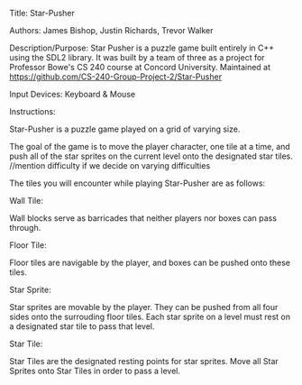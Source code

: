 

Title:
Star-Pusher

Authors: 
James Bishop, Justin Richards, Trevor Walker

Description/Purpose: 
Star Pusher is a puzzle game built entirely in C++ using the SDL2 library. It was built by a team of three as a project for Professor Bowe's CS 240 course at Concord University. 
Maintained at https://github.com/CS-240-Group-Project-2/Star-Pusher

Input Devices: 
Keyboard & Mouse

Instructions:

Star-Pusher is a puzzle game played on a grid of varying size. 

The goal of the game is to move the player character, one tile at a time, and push all of the star sprites on the current level onto the designated star tiles. 
//mention difficulty if we decide on varying difficulties


The tiles you will encounter while playing Star-Pusher are as follows:

Wall Tile:

Wall blocks serve as barricades that neither players nor boxes can pass through.


Floor Tile: 

Floor tiles are navigable by the player, and boxes can be pushed onto these tiles. 


Star Sprite:

Star sprites are movable by the player. They can be pushed from all four sides onto the surrouding floor tiles. Each star sprite on a level must rest on a designated star tile to pass that level. 


Star Tile:

Star Tiles are the designated resting points for star sprites. Move all Star Sprites onto Star Tiles in order to pass a level.
